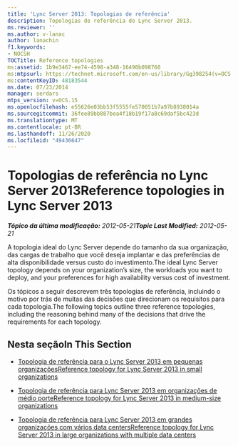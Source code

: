 ```yaml
---
title: 'Lync Server 2013: Topologias de referência'
description: Topologias de referência do Lync Server 2013.
ms.reviewer: ''
ms.author: v-lanac
author: lanachin
f1.keywords:
- NOCSH
TOCTitle: Reference topologies
ms:assetid: 1b9e3467-ee74-4598-a348-16490b098760
ms:mtpsurl: https://technet.microsoft.com/en-us/library/Gg398254(v=OCS.15)
ms:contentKeyID: 48183544
ms.date: 07/23/2014
manager: serdars
mtps_version: v=OCS.15
ms.openlocfilehash: e55626e03bb53f5555fe570051b7a97b8938014a
ms.sourcegitcommit: 36fee89bb887bea4f18b19f17a8c69daf5bc423d
ms.translationtype: MT
ms.contentlocale: pt-BR
ms.lasthandoff: 11/26/2020
ms.locfileid: "49436647"
---
```

# <a name="reference-topologies-in-lync-server-2013"></a><span data-ttu-id="bf6f9-103">Topologias de referência no Lync Server 2013</span><span class="sxs-lookup"><span data-stu-id="bf6f9-103">Reference topologies in Lync Server 2013</span></span>

<div data-xmlns="http://www.w3.org/1999/xhtml">

<div class="topic" data-xmlns="http://www.w3.org/1999/xhtml" data-msxsl="urn:schemas-microsoft-com:xslt" data-cs="https://msdn.microsoft.com/">

<div data-asp="https://msdn2.microsoft.com/asp">



</div>

<div id="mainSection">

<div id="mainBody"><span data-ttu-id="bf6f9-104">

<span> </span></span><span class="sxs-lookup"><span data-stu-id="bf6f9-104">

<span> </span></span></span>

<span data-ttu-id="bf6f9-105">_**Tópico da última modificação:** 2012-05-21_</span><span class="sxs-lookup"><span data-stu-id="bf6f9-105">_**Topic Last Modified:** 2012-05-21_</span></span>

<span data-ttu-id="bf6f9-106">A topologia ideal do Lync Server depende do tamanho da sua organização, das cargas de trabalho que você deseja implantar e das preferências de alta disponibilidade versus custo do investimento.</span><span class="sxs-lookup"><span data-stu-id="bf6f9-106">The ideal Lync Server topology depends on your organization’s size, the workloads you want to deploy, and your preferences for high availability versus cost of investment.</span></span>

<span data-ttu-id="bf6f9-107">Os tópicos a seguir descrevem três topologias de referência, incluindo o motivo por trás de muitas das decisões que direcionam os requisitos para cada topologia.</span><span class="sxs-lookup"><span data-stu-id="bf6f9-107">The following topics outline three reference topologies, including the reasoning behind many of the decisions that drive the requirements for each topology.</span></span>

<div>

## <a name="in-this-section"></a><span data-ttu-id="bf6f9-108">Nesta seção</span><span class="sxs-lookup"><span data-stu-id="bf6f9-108">In This Section</span></span>

  - [<span data-ttu-id="bf6f9-109">Topologia de referência para o Lync Server 2013 em pequenas organizações</span><span class="sxs-lookup"><span data-stu-id="bf6f9-109">Reference topology for Lync Server 2013 in small organizations</span></span>](lync-server-2013-reference-topology-for-small-organizations.md)

  - [<span data-ttu-id="bf6f9-110">Topologia de referência para Lync Server 2013 em organizações de médio porte</span><span class="sxs-lookup"><span data-stu-id="bf6f9-110">Reference topology for Lync Server 2013 in medium-size organizations</span></span>](lync-server-2013-reference-topology-for-medium-size-organizations.md)

  - [<span data-ttu-id="bf6f9-111">Topologia de referência para Lync Server 2013 em grandes organizações com vários data centers</span><span class="sxs-lookup"><span data-stu-id="bf6f9-111">Reference topology for Lync Server 2013 in large organizations with multiple data centers</span></span>](lync-server-2013-reference-topology-for-large-organizations-with-multiple-data-centers.md)

<span data-ttu-id="bf6f9-112"></div>

</div>

<span> </span>

</div>

</div>

</span><span class="sxs-lookup"><span data-stu-id="bf6f9-112"></div>

</div>

<span> </span>

</div>

</div>

</span></span></div>

